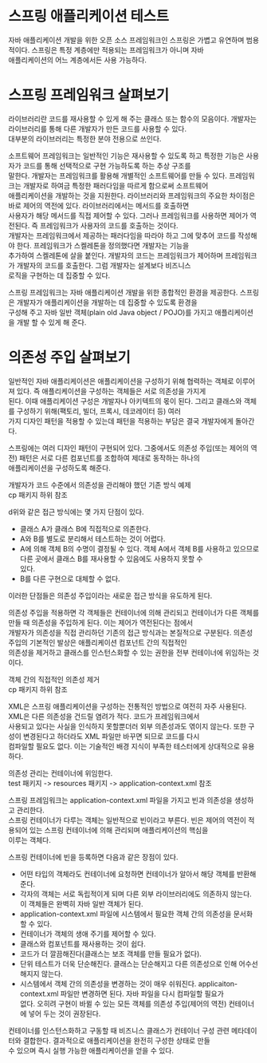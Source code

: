 # **스프링 애플리케이션 테스트**  
자바 애플리케이션 개발을 위한 오픈 소스 프레임워크인 스프링은 가볍고 유연하며 범용적이다. 스프링은 특정 계층에만 적용되는 프레임워크가 아니며 자바  
애플리케이션의 어느 계층에서든 사용 가능하다.  
  
# **스프링 프레임워크 살펴보기**  
라이브러리란 코드를 재사용할 수 있게 해 주는 클래스 또는 함수의 모음이다. 개발자는 라이브러리를 통해 다른 개발자가 만든 코드를 사용할 수 있다.  
대부분의 라이브러리는 특정한 분야 전용으로 쓰인다.  
  
소프트웨어 프레임워크는 일반적인 기능은 재사용할 수 있도록 하고 특정한 기능은 사용자가 코드를 통해 선택적으로 구현 가능하도록 하는 추상 구조를  
말한다. 개발자는 프레임워크를 활용해 개별적인 소프트웨어를 만들 수 있다. 프레임워크는 개발자로 하여금 특정한 패러다임을 따르게 함으로써 소프트웨어  
애플리케이션을 개발하는 것을 지원한다. 라이브러리와 프레임워크의 주요한 차이점은 바로 제어의 역전에 있다. 라이브러리에서는 메서드를 호출하면  
사용자가 해당 메서드를 직접 제어할 수 있다. 그러나 프레임워크를 사용하면 제어가 역전된다. 즉 프레임워크가 사용자의 코드를 호출하는 것이다.  
개발자는 프레임워크에서 제공하는 패러다임을 따라야 하고 그에 맞추어 코드를 작성해야 한다. 프레임워크가 스켈레톤을 정의했다면 개발자는 기능을  
추가하여 스켈레톤에 살을 붙인다. 개발자의 코드는 프레임워크가 제어하며 프레임워크가 개발자의 코드를 호출한다. 그럼 개발자는 설계보다 비즈니스  
로직을 구현하는 데 집중할 수 있다.  
  
스프링 프레임워크는 자바 애플리케이션 개발을 위한 종합적인 환경을 제공한다. 스프링은 개발자가 애플리케이션을 개발하는 데 집중할 수 있도록 환경을  
구성해 주고 자바 일반 객체(plain old Java object / POJO)를 가지고 애플리케이션을 개발 할 수 있게 해 준다.  
  
# **의존성 주입 살펴보기**  
일반적인 자바 애플리케이션은 애플리케이션을 구성하기 위해 협력하는 객체로 이루어져 있다. 즉 애플리케이션을 구성하는 객체들은 서로 의존성을 가지게  
된다. 이때 애플리케이션 구성은 개발자나 아키텍트의 몫이 된다. 그리고 클래스와 객체를 구성하기 위해(팩토리, 빌더, 프록시, 데코레이터 등) 여러  
가지 디자인 패턴을 적용할 수 있는데 패턴을 적용하는 부담은 결국 개발자에게 돌아간다.  
  
스프링에는 여러 디자인 패턴이 구현되어 있다. 그중에서도 의존성 주입(또는 제어의 역전) 패턴은 서로 다른 컴포넌트를 조합하여 제대로 동작하는 하나의  
애플리케이션을 구성하도록 해준다.  
  
개발자가 코드 수준에서 의존성을 관리해야 했던 기존 방식 예제  
cp 패키지 하위 참조  
  
d위와 같은 접근 방식에는 몇 가지 단점이 있다.  
- 클래스 A가 클래스 B에 직접적으로 의존한다.  
- A와 B를 별도로 분리해서 테스트하는 것이 어렵다.  
- A에 의해 객체 B의 수명이 결정될 수 있다. 객체 A에서 객체 B를 사용하고 있으므로 다른 곳에서 클래스 B를 재사용할 수 있음에도 사용하지 못할 수  
있다.  
- B를 다른 구현으로 대체할 수 없다.  
  
이러한 단점들은 의존성 주입이라는 새로운 접근 방식을 유도하게 된다.  
  
의존성 주입을 적용하면 각 객체들은 컨테이너에 의해 관리되고 컨테이너가 다른 객체를 만들 때 의존성을 주입하게 된다. 이는 제어가 역전된다는 점에서  
개발자가 의존성을 직접 관리하던 기존의 접근 방식과는 본질적으로 구분된다. 의존성 주입의 기본적인 발상은 애플리케이션 컴포넌트 간의 직접적인  
의존성을 제거하고 클래스를 인스턴스화할 수 있는 권한을 전부 컨테이너에 위임하는 것이다.  

객체 간의 직접적인 의존성 제거    
cp 패키지 하위 참조  
  
XML은 스프링 애플리케이션을 구성하는 전통적인 방법으로 여전히 자주 사용된다. XML은 다른 의존성을 건드릴 염려가 적다. 코드가 프레임워크에서  
사용되고 있다는 사실을 인식하지 못할뿐더러 외부 의존성과도 엮이지 않는다. 또한 구성이 변경된다고 하더라도 XML 파일만 바꾸면 되므로 코드를 다시  
컴파일할 필요도 없다. 이는 기술적인 배경 지식이 부족한 테스터에게 상대적으로 유용하다.  
  
의존성 관리는 컨테이너에 위임한다.  
test 패키지 -> resources 패키지 -> application-context.xml 참조  
  
스프링 프레임워크는 application-context.xml 파일을 가지고 빈과 의존성을 생성하고 관리한다.  
스프링 컨테이너가 다루는 객체는 일반적으로 빈이라고 부른다. 빈은 제어의 역전이 적용되어 있는 스프링 컨테이너에 의해 관리되며 애플리케이션의 핵심을  
이루는 객체다.  
  
스프링 컨테이너에 빈을 등록하면 다음과 같은 장점이 있다.  
- 어떤 타입의 객체라도 컨테이너에 요청하면 컨테이너가 알아서 해당 객체를 반환해 준다.  
- 각자의 객체는 서로 독립적이게 되며 다른 외부 라이브러리에도 의존하지 않는다. 이 객체들은 완벽히 자바 일반 객체가 된다.  
- application-context.xml 파일에 시스템에서 필요한 객체 간의 의존성을 문서화 할 수 있다.  
- 컨테이너가 객체의 생애 주기를 제어할 수 있다.  
- 클래스와 컴포넌트를 재사용하는 것이 쉽다.  
- 코드가 더 깔끔해진다(클래스는 보조 객체를 만들 필요가 없다).  
- 단위 테스트가 더욱 단순해진다. 클래스는 단순해지고 다른 의존성으로 인해 어수선해지지 않는다.  
- 시스템에서 객체 간의 의존성을 변경하는 것이 매우 쉬워진다. applicaiton-context.xml 파일만 변경하면 된다. 자바 파일을 다시 컴파일할 필요가  
없다. 오히려 구현이 바뀔 수 있는 모든 객체를 의존성 주입(제어의 역전) 컨테이너에 넣어 두는 것이 권장된다.  
  
컨테이너를 인스턴스화하고 구동할 때 비즈니스 클래스가 컨테이너 구성 관련 메타데이터와 결합한다. 결과적으로 애플리케이션을 완전히 구성한 상태로 만들  
수 있으며 즉시 실행 가능한 애플리케이션을 얻을 수 있다.  
  
